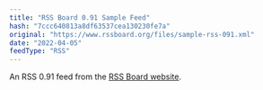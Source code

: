 ```yaml
---
title: "RSS Board 0.91 Sample Feed"
hash: "7ccc640813a8df63537cea130230fe7a"
original: "https://www.rssboard.org/files/sample-rss-091.xml"
date: "2022-04-05"
feedType: "RSS"
---
```


An RSS 0.91 feed from the [RSS Board website](https://www.rssboard.org/).

